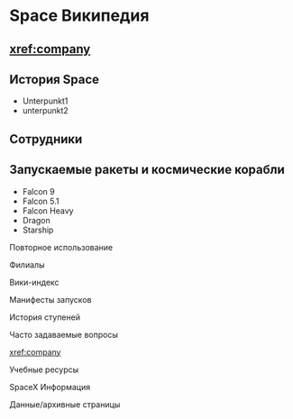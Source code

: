 # Space Википедия

## <xref:company>

## История Space
- Unterpunkt1
- unterpunkt2

## Сотрудники

## Запускаемые ракеты и космические корабли
- Falcon 9
- Falcon 5.1
- Falcon Heavy
- Dragon
- Starship

Повторное использование

Филиалы

Вики-индекс

Манифесты запусков

История ступеней

Часто задаваемые вопросы

<xref:company>

Учебные ресурсы

SpaceX Информация

Данные/архивные страницы
